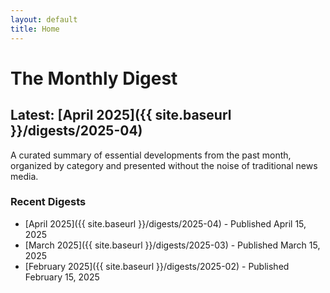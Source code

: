 ```yaml
---
layout: default
title: Home
---
```


# The Monthly Digest

## Latest: [April 2025]({{ site.baseurl }}/digests/2025-04)

A curated summary of essential developments from the past month, organized by category and presented without the noise of traditional news media.

### Recent Digests

- [April 2025]({{ site.baseurl }}/digests/2025-04) - Published April 15, 2025
- [March 2025]({{ site.baseurl }}/digests/2025-03) - Published March 15, 2025
- [February 2025]({{ site.baseurl }}/digests/2025-02) - Published February 15, 2025